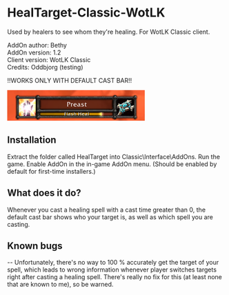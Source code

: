 # HealTarget-Classic-WotLK
Used by healers to see whom they're healing. For WotLK Classic client.

AddOn author: Bethy  
AddOn version: 1.2  
Client version: WotLK Classic  
Credits: Oddbjorg (testing)

!!WORKS ONLY WITH DEFAULT CAST BAR!!

![alt text](https://github.com/AddOnBethy/HealTarget-3.3.5/blob/main/example1.png?raw=true)

## Installation

Extract the folder called HealTarget into Classic\Interface\AddOns. Run the game. Enable AddOn in the in-game AddOn menu. (Should be enabled by default for first-time installers.)

## What does it do?

Whenever you cast a healing spell with a cast time greater than 0, the default cast bar shows who your target is, as well as which spell you are casting.

## Known bugs

 -- Unfortunately, there's no way to 100 % accurately get the target of your spell, which leads to wrong information whenever player switches targets right after casting a healing spell. There's really no fix for this (at least none that are known to me), so be warned.  
